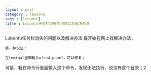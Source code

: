 ```yaml
---
layout : post
category : lessons
tags : [lubuntu]
title : Lubuntu任务栏消失的问题以及解决办法
---
```


Lubuntu任务栏消失的问题以及解决办法
最开始在网上找解决办法，
  
    第一种说法：
  
    在teminal里面输入xfce4-panel，可以修复；

可是，我在命令行里面输入这个命令，发现无法执行，说没有这个目录；2
